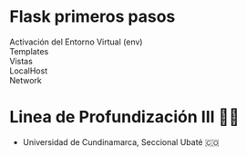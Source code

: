 # Flask primeros pasos
Activación del Entorno Virtual (env)<br> Templates <br> Vistas <br> LocalHost <br> Network 
# Linea de Profundización III 👩‍💻
* Universidad de Cundinamarca, Seccional Ubaté 🇨🇴
